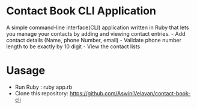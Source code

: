 # Contact Book CLI Application
  A simple command-line interface(CLI) application written in Ruby that lets you manage your contacts by adding and viewing contact entries. 
    - Add contact details (Name, phone Number, email)
    - Validate phone number length to be exactly by 10 digit
    - View the contact lists
# Uasage
  - Run Ruby : ruby app.rb
  - Clone this repository:
      https://github.com/AswiniVelavan/contact-book-cli
